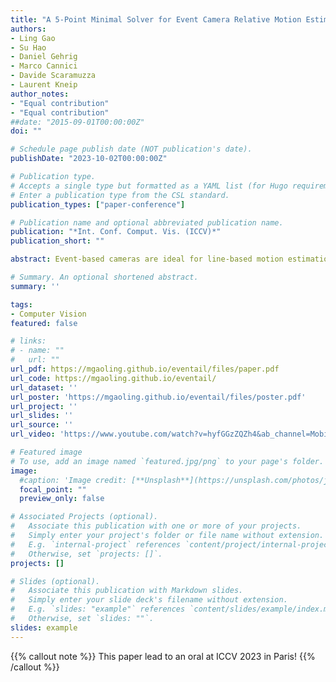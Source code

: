 ```yaml
---
title: "A 5-Point Minimal Solver for Event Camera Relative Motion Estimation"
authors:
- Ling Gao
- Su Hao 
- Daniel Gehrig
- Marco Cannici
- Davide Scaramuzza
- Laurent Kneip
author_notes:
- "Equal contribution"
- "Equal contribution"
##date: "2015-09-01T00:00:00Z"
doi: ""

# Schedule page publish date (NOT publication's date).
publishDate: "2023-10-02T00:00:00Z"

# Publication type.
# Accepts a single type but formatted as a YAML list (for Hugo requirements).
# Enter a publication type from the CSL standard.
publication_types: ["paper-conference"]

# Publication name and optional abbreviated publication name.
publication: "*Int. Conf. Comput. Vis. (ICCV)*"
publication_short: ""

abstract: Event-based cameras are ideal for line-based motion estimation, since they predominantly respond to edges in the scene. However, accurately determining the camera displacement based on events continues to be an open problem. This is because line feature extraction and dynamics estimation are tightly coupled when using event cameras, and no precise model is currently available for describing the complex structures generated by lines in the space-time volume of events. We solve this problem by deriving the correct non-linear parametrization of such manifolds, which we term eventails, and demonstrate its application to eventbased linear motion estimation, with known rotation from an Inertial Measurement Unit. Using this parametrization, we introduce a novel minimal 5-point solver that jointly estimates line parameters and linear camera velocity projections, which can be fused into a single, averaged linear velocity when considering multiple lines. We demonstrate on both synthetic and real data that our solver generates more stable relative motion estimates than other methods while capturing more inliers than clustering based on spatiotemporal planes. In particular, our method consistently achieves a 100% success rate in estimating linear velocity where existing closed-form solvers only achieve between 23% and 70%. The proposed eventails contribute to a better understanding of spatio-temporal event-generated geometries and we thus believe it will become a core building block of future event-based motion estimation algorithms.

# Summary. An optional shortened abstract.
summary: ''

tags:
- Computer Vision
featured: false

# links:
# - name: ""
#   url: ""
url_pdf: https://mgaoling.github.io/eventail/files/paper.pdf
url_code: https://mgaoling.github.io/eventail/
url_dataset: ''
url_poster: 'https://mgaoling.github.io/eventail/files/poster.pdf'
url_project: ''
url_slides: ''
url_source: ''
url_video: 'https://www.youtube.com/watch?v=hyfGGzZQZh4&ab_channel=MobilePerceptionLab'

# Featured image
# To use, add an image named `featured.jpg/png` to your page's folder. 
image:
  #caption: 'Image credit: [**Unsplash**](https://unsplash.com/photos/jdD8gXaTZsc)'
  focal_point: ""
  preview_only: false

# Associated Projects (optional).
#   Associate this publication with one or more of your projects.
#   Simply enter your project's folder or file name without extension.
#   E.g. `internal-project` references `content/project/internal-project/index.md`.
#   Otherwise, set `projects: []`.
projects: []

# Slides (optional).
#   Associate this publication with Markdown slides.
#   Simply enter your slide deck's filename without extension.
#   E.g. `slides: "example"` references `content/slides/example/index.md`.
#   Otherwise, set `slides: ""`.
slides: example
---
```


{{% callout note %}}
This paper lead to an oral at ICCV 2023 in Paris!
{{% /callout %}}
